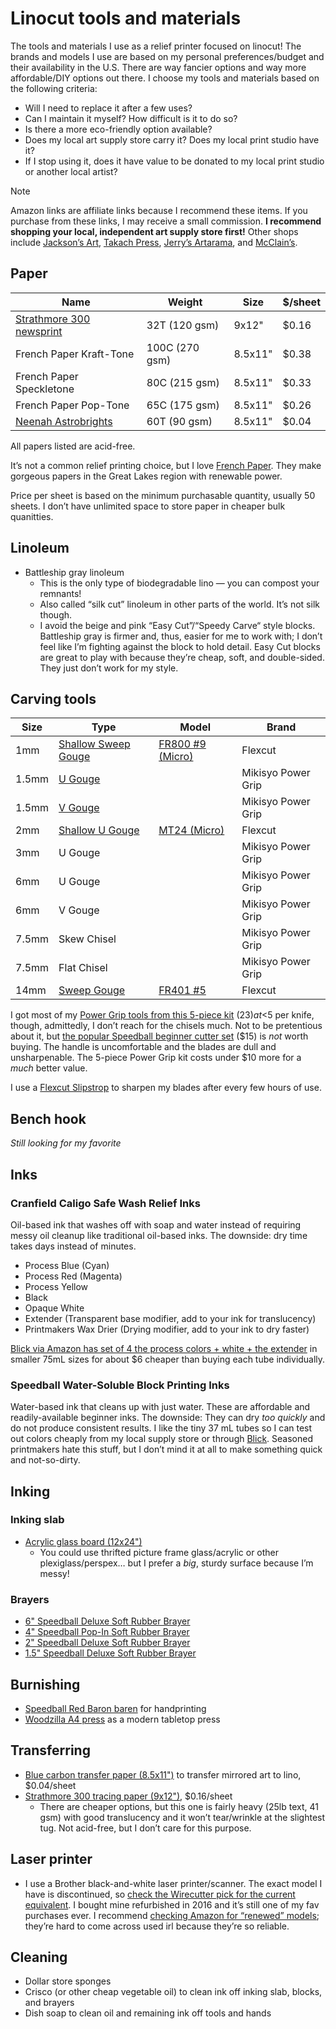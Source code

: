 # Linocut tools and materials

The tools and materials I use as a relief printer focused on linocut! The brands and models I use are based on my personal preferences/budget and their availability in the U.S. There are way fancier options and way more affordable/DIY options out there. I choose my tools and materials based on the following criteria:

- Will I need to replace it after a few uses?
- Can I maintain it myself? How difficult is it to do so?
- Is there a more eco-friendly option available?
- Does my local art supply store carry it? Does my local print studio have it?
- If I stop using it, does it have value to be donated to my local print studio or another local artist?

> [!NOTE]  
> Amazon links are affiliate links because I recommend these items. If you purchase from these links, I may receive a small commission. **I recommend shopping your local, independent art supply store first!** Other shops include [Jackson’s Art](https://jacksonsart.com), [Takach Press](https://www.takachpress.com/), [Jerry’s Artarama](https://www.imcclains.com/), and [McClain’s](https://www.imcclains.com/).

## Paper

| Name                                                | Weight         | Size    | $/sheet |
| --------------------------------------------------- | -------------- | ------- | ------- |
| [Strathmore 300 newsprint](https://amzn.to/3YHZLPe) | 32T (120 gsm)  | 9x12"   | $0.16   |
| French Paper Kraft-Tone                             | 100C (270 gsm) | 8.5x11" | $0.38   |
| French Paper Speckletone                            | 80C (215 gsm)  | 8.5x11" | $0.33   |
| French Paper Pop-Tone                               | 65C (175 gsm)  | 8.5x11" | $0.26   |
| [Neenah Astrobrights](https://amzn.to/4dmrqK3)      | 60T (90 gsm)   | 8.5x11" | $0.04   |

All papers listed are acid-free.

It’s not a common relief printing choice, but I love [French Paper](https://frenchpaper.com). They make gorgeous papers in the Great Lakes region with renewable power.

Price per sheet is based on the minimum purchasable quantity, usually 50 sheets. I don’t have unlimited space to store paper in cheaper bulk quanitties.

## Linoleum

- Battleship gray linoleum
  - This is the only type of biodegradable lino — you can compost your remnants!
  - Also called “silk cut” linoleum in other parts of the world. It’s not silk though.
  - I avoid the beige and pink “Easy Cut”/“Speedy Carve“ style blocks. Battleship gray is firmer and, thus, easier for me to work with; I don’t feel like I’m fighting against the block to hold detail. Easy Cut blocks are great to play with because they’re cheap, soft, and double-sided. They just don’t work for my style.

## Carving tools

| Size  | Type                                           | Model                                       | Brand              |
| ----- | ---------------------------------------------- | ------------------------------------------- | ------------------ |
| 1mm   | [Shallow Sweep Gouge](https://amzn.to/3X0sf5w) | [FR800 #9 (Micro)](https://amzn.to/3X0sf5w) | Flexcut            |
| 1.5mm | [U Gouge](https://amzn.to/46J25Yc)             |                                             | Mikisyo Power Grip |
| 1.5mm | [V Gouge](https://amzn.to/3M4q0I8)             |                                             | Mikisyo Power Grip |
| 2mm   | [Shallow U Gouge](https://amzn.to/46Nbi1q)     | [MT24 (Micro)](https://amzn.to/46Nbi1q)     | Flexcut            |
| 3mm   | U Gouge                                        |                                             | Mikisyo Power Grip |
| 6mm   | U Gouge                                        |                                             | Mikisyo Power Grip |
| 6mm   | V Gouge                                        |                                             | Mikisyo Power Grip |
| 7.5mm | Skew Chisel                                    |                                             | Mikisyo Power Grip |
| 7.5mm | Flat Chisel                                    |                                             | Mikisyo Power Grip |
| 14mm  | [Sweep Gouge](https://amzn.to/4dd1AYN)         | [FR401 #5](https://amzn.to/4dd1AYN)         | Flexcut            |

I got most of my [Power Grip tools from this 5-piece kit](https://amzn.to/3M2iq0D) ($23) at <$5 per knife, though, admittedly, I don’t reach for the chisels much. Not to be pretentious about it, but [the popular Speedball beginner cutter set](https://m.media-amazon.com/images/I/81ndFbsfxhL._AC_SL1500_.jpg) ($15) is _not_ worth buying. The handle is uncomfortable and the blades are dull and unsharpenable. The 5-piece Power Grip kit costs under $10 more for a _much_ better value.

I use a [Flexcut Slipstrop](https://amzn.to/46KZrkE) to sharpen my blades after every few hours of use.

## Bench hook

_Still looking for my favorite_

## Inks

### Cranfield Caligo Safe Wash Relief Inks

Oil-based ink that washes off with soap and water instead of requiring messy oil cleanup like traditional oil-based inks. The downside: dry time takes days instead of minutes.

- Process Blue (Cyan)
- Process Red (Magenta)
- Process Yellow
- Black
- Opaque White
- Extender (Transparent base modifier, add to your ink for translucency)
- Printmakers Wax Drier (Drying modifier, add to your ink to dry faster)

[Blick via Amazon has set of 4 the process colors + white + the extender](https://amzn.to/3WI4VrW) in smaller 75mL sizes for about $6 cheaper than buying each tube individually.

### Speedball Water-Soluble Block Printing Inks

Water-based ink that cleans up with just water. These are affordable and readily-available beginner inks. The downside: They can dry _too quickly_ and do not produce consistent results. I like the tiny 37 mL tubes so I can test out colors cheaply from my local supply store or through [Blick](https://www.dickblick.com/products/speedball-water-soluble-block-printing-inks/). Seasoned printmakers hate this stuff, but I don’t mind it at all to make something quick and not-so-dirty.

## Inking

### Inking slab

- [Acrylic glass board (12x24")](https://amzn.to/3Aqmcyf)
  - You could use thrifted picture frame glass/acrylic or other plexiglass/perspex… but I prefer a _big_, sturdy surface because I’m messy!

### Brayers

- [6" Speedball Deluxe Soft Rubber Brayer](https://amzn.to/4dZJzgL)
- [4" Speedball Pop-In Soft Rubber Brayer](https://amzn.to/4cnDpWs)
- [2" Speedball Deluxe Soft Rubber Brayer](https://amzn.to/4dZJzgL)
- [1.5" Speedball Deluxe Soft Rubber Brayer](https://amzn.to/4cnDpWs)

## Burnishing

- [Speedball Red Baron baren](https://amzn.to/3SHLTQX) for handprinting
- [Woodzilla A4 press](https://www.speedballart.com/product/woodzilla-presses) as a modern tabletop press

## Transferring

- [Blue carbon transfer paper (8.5x11")](https://amzn.to/3SOHcoN) to transfer mirrored art to lino, $0.04/sheet
- [Strathmore 300 tracing paper (9x12")](https://amzn.to/3SOHcoN), $0.16/sheet
  - There are cheaper options, but this one is fairly heavy (25lb text, 41 gsm) with good translucency and it won’t tear/wrinkle at the slightest tug. Not acid-free, but I don’t care for this purpose.

## Laser printer

- I use a Brother black-and-white laser printer/scanner. The exact model I have is discontinued, so [check the Wirecutter pick for the current equivalent](https://www.nytimes.com/wirecutter/reviews/best-laser-printer/). I bought mine refurbished in 2016 and it’s still one of my fav purchases ever. I recommend [checking Amazon for “renewed” models](https://amzn.to/3SLWx9z); they’re hard to come across used irl because they’re so reliable.

## Cleaning

- Dollar store sponges
- Crisco (or other cheap vegetable oil) to clean ink off inking slab, blocks, and brayers
- Dish soap to clean oil and remaining ink off tools and hands
